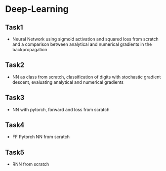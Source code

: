 # Deep-Learning
## Task1
- Neural Network using sigmoid activation and squared loss from scratch and a comparison between analytical and numerical gradients in the backpropagation
## Task2
- NN as class from scratch, classification of digits with stochastic gradient descent, evaluating analytical and numerical gradients
## Task3
- NN with pytorch, forward and loss from scratch
## Task4
- FF Pytorch NN from scratch
## Task5
- RNN from scratch


